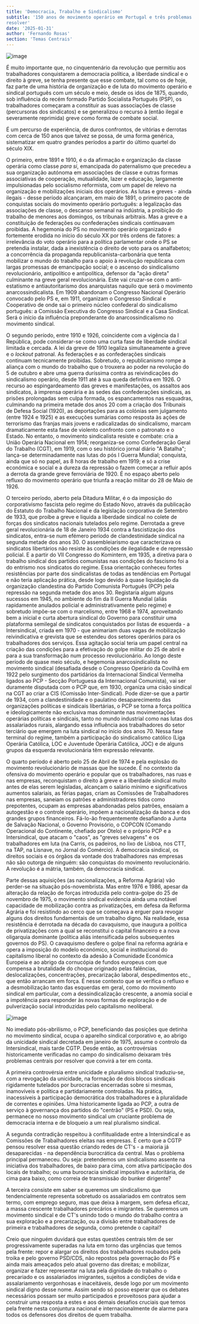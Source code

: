 ```yaml
---
title: 'Democracia, Trabalho e Sindicalismo'
subtitle: '150 anos de movimento operário em Portugal e três problemas por
resolver'
date: '2025-01-31'
author: 'Fernando Rosas'
section: 'Temas Centrais'
---
```


![image](/images/22_PM.jpg)

É muito importante que, no cinquentenário da revolução que permitiu aos
trabalhadores conquistarem a democracia política, a liberdade sindical e
o direito à greve, se tenha presente que esse combate, tal como os de
hoje, faz parte de uma história de organização e de luta do movimento
operário e sindical português com um século e meio, desde os idos de
1875, quando, sob influência do recém formado Partido Socialista
Português (PSP), os trabalhadores começaram a constituir as suas
associações de classe (percursoras dos sindicatos) e se generalizou o
recurso à (então ilegal e severamente reprimida) greve como forma de
combate social.

É um percurso de experiência, de duros confrontos, de vitórias e
derrotas com cerca de 150 anos que talvez se possa, de uma forma
genérica, sistematizar em quatro grandes períodos a partir do último
quartel do século XIX.

O primeiro, entre 1891 e 1910, é o da afirmação e organização da classe
operária como classe *para si*, emancipada do paternalismo que precedeu
a sua organização autónoma em associações de classe e outras formas
associativas de cooperação, mutualidade, lazer e educação, largamente
impulsionadas pelo socialismo reformista, com um papel de relevo na
organização e mobilizações iniciais dos operários. As lutas e greves -
ainda ilegais - desse período alcançaram, em maio de 1891, o primeiro
pacote de conquistas sociais do movimento operário português: a
legalização das associações de classe, o descanso semanal na indústria,
a proibição do trabalho de menores aos domingos, os tribunais arbitrais.
Mas a greve e a constituição de federações ou confederações sindicais
continuavam proibidas. A hegemonia do PS no movimento operário
organizado é fortemente erodida no início do século XX por três ordens
de fatores: a irrelevância do voto operário para a política parlamentar
onde o PS se pretendia instalar, dada a inexistência o direito de voto
para os analfabetos; a concorrência da propaganda
republicanista-carbonária que tenta mobilizar o mundo do trabalho para o
apoio à revolução republicana com largas promessas de emancipação
social; e o ascenso do sindicalismo revolucionário, antipolítico e
antipolítica, defensor da "ação direta" culminante na greve geral
revolucionária. Este vai cruzar-se com o anti-estatismo e
antiautoritarismo dos anarquistas naquilo que será o movimento
anarcossindicalista. Em 1909 abandonam o Congresso Nacional Operário
convocado pelo PS e, em 1911, organizam o Congresso Sindical e
Cooperativo de onde sai o primeiro núcleo confederal do sindicalismo
português: a Comissão Executiva do Congresso Sindical e a Casa Sindical.
Será o início da influência preponderante do anarcossindicalismo no
movimento sindical.

O segundo período, entre 1910 e 1926, coincidente com a vigência da I
República, pode considerar-se como uma curta fase de liberdade sindical
limitada e cercada. A lei da greve de 1910 legaliza simultaneamente a
greve e o *lockout* patronal. As federações e as confederações sindicais
continuam tecnicamente proibidas. Sobretudo, o republicanismo rompe a
aliança com o mundo do trabalho que o trouxera ao poder na revolução do
5 de outubro e abre uma guerra duríssima contra as reivindicações do
sindicalismo operário, desde 1911 até à sua queda definitiva em 1926. O
recurso ao espingardeamento das greves e manifestações, os assaltos aos
sindicatos, à imprensa operária e às sedes das confederações sindicais,
as prisões prolongadas sem culpa formada, os espancamentos nas
esquadras, culminando na primeira metade dos anos 20 com a criação dos
Tribunais de Defesa Social (1920), as deportações para as colónias sem
julgamento (entre 1924 e 1925) e as execuções sumárias como resposta às
ações de terrorismo das franjas mais jovens e radicalizadas do
sindicalismo, marcam dramaticamente esta fase de violento confronto com
o patronato e o Estado. No entanto, o movimento sindicalista resiste e
combate: cria a União Operária Nacional em 1914; reorganiza-se como
Confederação Geral do Trabalho (CGT), em 1919, com o seu histórico
jornal diário "A Batalha"; lança-se determinadamente nas lutas do pós I
Guerra Mundial; conquista, ainda que só no papel, as 8 horas de trabalho
em 1919; e só a crise económica e social e a dureza da repressão o fazem
começar a refluir após a derrota da grande greve ferroviária de 1920. É
no espaço aberto pelo refluxo do movimento operário que triunfa a reação
militar do 28 de Maio de 1926.

O terceiro período, aberto pela Ditadura Militar, é o da imposição do
corporativismo fascista pelo regime do Estado Novo, através da
publicação do Estatuto do Trabalho Nacional e da legislação corporativa
de Setembro de 1933, que proíbe a greve e liquida a liberdade sindical
no colete de forças dos sindicatos nacionais tutelados pelo regime.
Derrotada a greve geral revolucionária de 18 de Janeiro 1934 contra a
fascistização dos sindicatos, entra-se num efémero período de
clandestinidade sindical na segunda metade dos anos 30. O
assembleiarismo que caracterizava os sindicatos libertários não resiste
às condições de ilegalidade e de repressão policial. E a partir do VII
Congresso do Komintern, em 1935, a diretiva para o trabalho sindical dos
partidos comunistas nas condições do fascismo foi a do entrismo nos
sindicatos do regime. Essa orientação conheceu fortes resistências por
parte dos sindicalistas de todas as tendências em Portugal e não teria
aplicação prática, desde logo devido à quase liquidação da organização
clandestina do Partido Comunista Português (PCP) pela repressão na
segunda metade dos anos 30. Registaria algum alguns sucessos em 1945, no
ambiente do fim da II Guerra Mundial (aliás rapidamente anulados
policial e administrativamente pelo regime) e sobretudo impõe-se com o
marcelismo, entre 1968 e 1974, aproveitando bem a inicial e curta
abertura sindical do Governo para constituir uma plataforma semilegal de
sindicatos conquistados por listas de esquerda - a Intersindical, criada
em 1970 - que animariam duas vagas de mobilização reivindicativa e
grevista que se estendeu dos setores operários para os trabalhadores dos
serviços. Essa agitação social teria um papel central na criação das
condições para a efetivação do golpe militar do 25 de abril e para a sua
transformação num processo revolucionário. Ao longo deste período de
quase meio século, e hegemonia anarcosindicalista no movimento sindical
(desafiada desde o Congresso Operário da Covilhã em 1922 pelo surgimento
dos partidários da Internacional Sindical Vermelha ligados ao PCP -
Secção Portuguesa da Internacional Comunista), vai ser duramente
disputada com o PCP que, em 1930, organiza uma cisão sindical na CGT ao
criar a CIS (Comissão Inter-Sindical). Pode dizer-se que a partir de
1934, com a clandestinidade e o paulatino desaparecimento das
organizações políticas e sindicais libertárias, o PCP se torna a força
política e ideologicamente não exclusiva mas dominante nas movimentações
operárias políticas e sindicais, tanto no mundo industrial como nas
lutas dos assalariados rurais, alargando essa influência aos
trabalhadores do setor terciário que emergem na luta sindical no início
dos anos 70. Nessa fase terminal do regime, também a participação do
sindicalismo católico (Liga Operária Católica, LOC e Juventude Operária
Católica, JOC) e de alguns grupos da esquerda revolucionária têm
expressão relevante.

O quarto período é aberto pelo 25 de Abril de 1974 e pela explosão do
movimento revolucionário de massas que lhe sucede. É no contexto da
ofensiva do movimento operário e popular que os trabalhadores, nas ruas
e nas empresas, reconquistam o direito à greve e a liberdade sindical
muito antes de elas serem legisladas, alcançam o salário mínimo e
significativos aumentos salariais, as férias pagas, criam as Comissões
de Trabalhadores nas empresas, saneiam os patrões e administradores
tidos como prepotentes, ocupam as empresas abandonadas pelos patrões,
ensaiam a autogestão e o controle operário, impõem a nacionalização da
banca e dos grandes grupos financeiros. Fá-lo-ão frequentemente
desafiando a Junta de Salvação Nacional, o Governo Provisório, o COPCON
(Comando Operacional do Continente, chefiado por Otelo) e o próprio PCP
e a Intersindical, que atacam o "caos", as "greves selvagens" e os
trabalhadores em luta (na Carris, os padeiros, no lixo de Lisboa, nos
CTT, na TAP, na Lisnave, no Jornal do Comércio). A democracia sindical,
os direitos sociais e os órgãos da vontade dos trabalhadores nas
empresas não são outorga de ninguém: são conquistas do movimento
revolucionário. A revolução é a mátria, também, da democracia sindical.

Parte dessas aquisições (as nacionalizações, a Reforma Agrária) vão
perder-se na situação pós-novembrista. Mas entre 1976 e 1986, apesar da
alteração da relação de forças introduzida pelo contra-golpe do 25 de
novembro de 1975, o movimento sindical evidencia ainda uma notável
capacidade de mobilização contra as privatizações, em defesa da Reforma
Agrária e foi resistindo ao cerco que se começava a erguer para revogar
alguns dos direitos fundamentais de um trabalho digno. Na realidade,
essa resistência é derrotada na década do cavaquismo, que inaugura a
política de privatizações com a qual se reconstitui o capital financeiro
e a nova oligarquia dominante (política aliás intensificada pelos
subsequentes governos do PS). O cavaquismo desfere o golpe final na
reforma agrária e opera a imposição do modelo económico, social e
institucional do capitalismo liberal no contexto da adesão à Comunidade
Económica Europeia e ao abrigo da cornucópia de fundos europeus com que
compensa a brutalidade do choque originado pelas falências,
deslocalizações, concentrações, precarização laboral, despedimentos
etc., que então arrancam em força. É nesse contexto que se verifica o
refluxo e a desmobilização tanto das esquerdas em geral, como do
movimento sindical em particular, com a dessindicalização crescente, a
anomia social e a impotência para responder às novas formas de
exploração e de pulverização social introduzidas pelo capitalismo
neoliberal.

![image](/images/16_PM.jpg)

No imediato pós-abrilismo, o PCP, beneficiando das posições que detinha
no movimento sindical, ocupa o aparelho sindical corporativo e, ao
abrigo da unicidade sindical decretada em janeiro de 1975, assume o
controlo da Intersindical, mais tarde CGTP. Desde então, as
controvérsias historicamente verificadas no campo do sindicalismo
deixaram três problemas centrais por resolver que convirá a ter em
conta.

A primeira controvérsia entre unicidade e pluralismo sindical
traduziu-se, com a revogação da unicidade, na formação de dois blocos
sindicais rigidamente tutelados por burocracias encerradas sobre si
mesmas, inamovíveis e política e partidariamente controladas. Na
prática, inacessíveis à participação democrática dos trabalhadores e à
pluralidade de correntes e opiniões. Uma historicamente ligada ao PCP, a
outra de serviço à governança dos partidos do "centrão" (PS e PSD). Ou
seja, permanece no nosso movimento sindical um cruciante problema de
democracia interna e de bloqueio a um real pluralismo sindical.

A segunda contradição respeitou à conflitualidade entre a Intersindical
e as Comissões de Trabalhadores eleitas nas empresas. É certo que a CGTP
pensou resolver essa questão criando redes de CT's - a maioria já
desaparecidas - na dependência burocrática da central. Mas o problema
principal permaneceu. Ou seja: pretendemos um sindicalismo assente na
iniciativa dos trabalhadores, de baixo para cima, com ativa participação
dos locais de trabalho; ou uma burocracia sindical impositiva e
autoritária, de cima para baixo, como correia de transmissão do bunker
dirigente?

A terceira consiste em saber se queremos um sindicalismo que
tendencialmente representa sobretudo os assalariados em contratos sem
termo, com emprego seguro, mas que deixa à margem, sem defesa eficaz, a
massa crescente trabalhadores precários e imigrantes. Se queremos um
movimento sindical e de CT's unindo todo o mundo do trabalho contra a
sua exploração e a precarização, ou a divisão entre trabalhadores de
primeira e trabalhadores de segunda, como pretende o capital?

Creio que ninguém duvidará que estas questões centrais têm de ser
progressivamente superadas na luta em torno das urgências que temos pela
frente: repor e alargar os direitos dos trabalhadores roubados pela
troika e pelo governo PSD/CDS, não repostos pela governação do PS e
ainda mais ameaçados pelo atual governo das direitas; e mobilizar,
organizar e fazer representar na luta pela dignidade do trabalho o
precariado e os assalariados imigrantes, sujeitos a condições de vida e
assalariamento vergonhosas e inaceitáveis, desde logo por um movimento
sindical digno desse nome. Assim sendo só posso esperar que os debates
necessários possam ser muito participados e proveitosos para ajudar a
construir uma resposta a estes e aos demais desafios cruciais que temos
pela frente nesta conjuntura nacional e internacionalmente de alarme
para todos os defensores dos direitos de quem trabalha.

[^1]: Este texto corresponde, em versão escrita, à alocução de abertura
    da Conferência "Democracia, Trabalho e Sindicalismo", organizada
    pelo "Abril é Agora" e pela CULTRA -- Culturas do Trabalho e do
    Socialismo, para celebrar os 50 anos do 25 de abril e da revolução
    portuguesa de 1974/75, que teve lugar na Galeria Geraldes da Silva,
    no Poto, a 28 de outubro de 2023.
